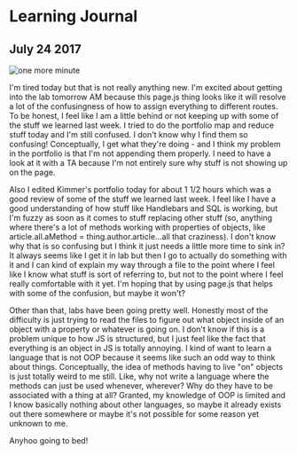 # Learning Journal
## July 24 2017 

![one more minute](https://media.giphy.com/media/HL1MeEq6XebEA/giphy.gif)

I'm tired today but that is not really anything new. I'm excited about getting into the lab tomorrow AM because this page.js thing looks like it will resolve a lot of the confusingness of how to assign everything to different routes. 
To be honest, I feel like I am a little behind or not keeping up with some of the stuff we learned last week. I tried to do the portfolio map and reduce stuff today and I'm still confused. I don't know why I find them so confusing! Conceptually, I get what they're doing - and I think my problem in the portfolio is that I'm not appending them properly. I need to have a look at it with a TA because I'm not entirely sure why stuff is not showing up on the page. 

Also I edited Kimmer's portfolio today for about 1 1/2 hours which was a good review of some of the stuff we learned last week. I feel like I have a good understanding of how stuff like Handlebars and SQL is working, but I'm fuzzy as soon as it comes to stuff replacing other stuff (so, anything where there's a lot of methods working with properties of objects, like article.all.aMethod = thing.author.article...all that craziness). I don't know why that is so confusing but I think it just needs a little more time to sink in? It always seems like I get it in lab but then I go to actually do something with it and I can kind of explain my way through a file to the point where I feel like I know what stuff is sort of referring to, but not to the point where I feel really comfortable with it yet. I'm hoping that by using page.js that helps with some of the confusion, but maybe it won't? 

Other than that, labs have been going pretty well. Honestly most of the difficulty is just trying to read the files to figure out what object inside of an object with a property or whatever is going on. I don't know if this is a problem unique to how JS is structured, but I just feel like the fact that everything is an object in JS is totally annoying. I kind of want to learn a language that is not OOP because it seems like such an odd way to think about things. Conceptually, the idea of methods having to live "on" objects is just totally weird to me still. Like, why not write a language where the methods can just be used whenever, wherever? Why do they have to be associated with a thing at all? Granted, my knowledge of OOP is limited and I know basically nothing about other languages, so maybe it already exists out there somewhere or maybe it's not possible for some reason yet unknown to me. 

Anyhoo going to bed! 

